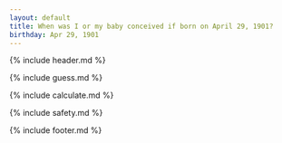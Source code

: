 ```yaml
---
layout: default
title: When was I or my baby conceived if born on April 29, 1901?
birthday: Apr 29, 1901
---
```


{% include header.md %}

{% include guess.md %}

{% include calculate.md %}

{% include safety.md %}

{% include footer.md %}




